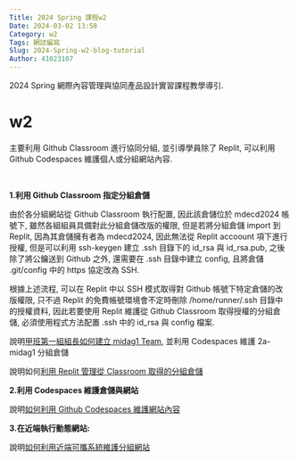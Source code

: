 ```yaml
---
Title: 2024 Spring 課程w2
Date: 2024-03-02 13:58
Category: w2
Tags: 網誌編寫
Slug: 2024-Spring-w2-blog-tutorial
Author: 41023107
---
```


2024 Spring 網際內容管理與協同產品設計實習課程教學導引.

<!-- PELICAN_END_SUMMARY -->


# w2
<p><span>主要利用 Github Classroom 進行協同分組, 並引導學員除了 Replit, 可以利用 Github Codespaces 維護個人或分組網站內容.</span></p>
<p><span>&nbsp;</span></p>
<p><strong>1.利用 Github Classroom 指定分組倉儲</strong></p>
<p>由於各分組網站從 Github Classroom 執行配置, 因此該倉儲位於 mdecd2024 帳號下, 雖然各組組員具備對此分組倉儲改版的權限, 但是若將分組倉儲 import 到 Replit, 因為其倉儲擁有者為 mdecd2024, 因此無法從 Replit accoount 項下進行授權, 但是可以利用 ssh-keygen 建立 .ssh 目錄下的 id_rsa 與 id_rsa.pub, 之後除了將公鑰送到 Github 之外, 還需要在 .ssh 目錄中建立 config, 且將倉儲 .git/config 中的 https 協定改為 SSH.</p>
<p>根據上述流程, 可以在 Replit 中以 SSH 模式取得對 Github 帳號下特定倉儲的改版<span>權限</span>, 只不過 Replit 的免費帳號環境會不定時刪除 /home/runner/.ssh 目錄中的授權資料, 因此若要使用 Replit 維護從 Github Classroom 取得授權的分組倉儲, 必須使用程式方法配置 .ssh 中的 id_rsa 與 config 檔案.</p>
<p><span>說明<a href="https://nfuedu-my.sharepoint.com/:v:/g/personal/yen_nfu_edu_tw/EfhTxuf_qX5NqlZBu3n764wBy1d1un0pOZaItSW2Lao2nw?nav=eyJyZWZlcnJhbEluZm8iOnsicmVmZXJyYWxBcHAiOiJPbmVEcml2ZUZvckJ1c2luZXNzIiwicmVmZXJyYWxBcHBQbGF0Zm9ybSI6IldlYiIsInJlZmVycmFsTW9kZSI6InZpZXciLCJyZWZlcnJhbFZpZXciOiJNeUZpbGVzTGlua0NvcHkifX0&amp;e=QRghBy">甲班第一組組長如何建立 midag1 Team</a>, 並利用 Codespaces 維護 2a-midag1 分組倉儲</span></p>
<p><span>說明如何<a href="https://nfuedu-my.sharepoint.com/:v:/g/personal/yen_nfu_edu_tw/EQm-H5Jrv-lMqpKgjWeXhxsBTEZudKJx1M_NQJQumPZttA?nav=eyJyZWZlcnJhbEluZm8iOnsicmVmZXJyYWxBcHAiOiJPbmVEcml2ZUZvckJ1c2luZXNzIiwicmVmZXJyYWxBcHBQbGF0Zm9ybSI6IldlYiIsInJlZmVycmFsTW9kZSI6InZpZXciLCJyZWZlcnJhbFZpZXciOiJNeUZpbGVzTGlua0NvcHkifX0&amp;e=6Ib0iC">利用 Replit 管理從 Classroom 取得的分組倉儲</a></span></p>
<p><span></span></p>
<p><strong>2.利用 Codespaces 維護倉儲與網站</strong></p>
<p><span>說明</span><a href="https://nfuedu-my.sharepoint.com/:v:/g/personal/yen_nfu_edu_tw/EX2nKmkIMX9EtahHjCFmVg4Bp_6wwEvoKsos6LbRHFl6NA?nav=eyJyZWZlcnJhbEluZm8iOnsicmVmZXJyYWxBcHAiOiJPbmVEcml2ZUZvckJ1c2luZXNzIiwicmVmZXJyYWxBcHBQbGF0Zm9ybSI6IldlYiIsInJlZmVycmFsTW9kZSI6InZpZXciLCJyZWZlcnJhbFZpZXciOiJNeUZpbGVzTGlua0NvcHkifX0&amp;e=qD4FMu">如何利用 Github Codespaces 維護網站內容</a></p>
<p><strong></strong></p>
<p><strong>3.在近端執行動態網站:</strong></p>
<p><span>說明</span><a href="https://nfuedu-my.sharepoint.com/:v:/g/personal/yen_nfu_edu_tw/EfEB1UUQFttEu-jLYpAaflsB85I01JJFdI_HectY6T5rrw?nav=eyJyZWZlcnJhbEluZm8iOnsicmVmZXJyYWxBcHAiOiJPbmVEcml2ZUZvckJ1c2luZXNzIiwicmVmZXJyYWxBcHBQbGF0Zm9ybSI6IldlYiIsInJlZmVycmFsTW9kZSI6InZpZXciLCJyZWZlcnJhbFZpZXciOiJNeUZpbGVzTGlua0NvcHkifX0&amp;e=eYLF26">如何利用近端可攜系統維護分組網站</a></p>
<p><span></span></p>